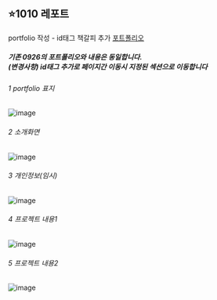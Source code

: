 ## ⭐1010 레포트
portfolio 작성 - id태그 책갈피 추가
<a href="https://seungachoi0925.github.io/cordova/1010/index.html">포트폴리오</a>

##### 기존 0926의 포트폴리오와 내용은 동일합니다. <br> (변경사항) id태그 추가로 페이지간 이동시 지정된 섹션으로 이동합니다

###### 1 portfolio 표지
![image](https://github.com/SEUNGACHOI0925/cordova/assets/112832677/4cb7b105-22b4-40a9-b106-1479fa9e80ed)

###### 2 소개화면
![image](https://github.com/SEUNGACHOI0925/cordova/assets/112832677/f3ccd738-2242-48a3-9aba-d67c341d2ab1)

###### 3 개인정보(임시)
![image](https://github.com/SEUNGACHOI0925/cordova/assets/112832677/1f05cc79-30db-4985-83a6-cbbef31919c2)

###### 4 프로젝트 내용1
![image](https://github.com/SEUNGACHOI0925/cordova/assets/112832677/c4c64243-49d8-4bd3-81ab-4ace533e4f49)

###### 5 프로젝트 내용2
![image](https://github.com/SEUNGACHOI0925/cordova/assets/112832677/6c76d1b8-14b6-4027-af92-d1779f855d4d)

